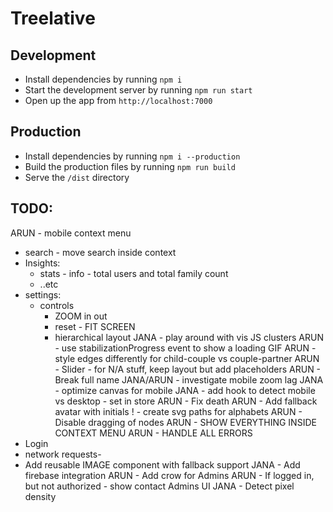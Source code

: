 # Treelative

## Development
- Install dependencies by running `npm i`
- Start the development server by running `npm run start`
- Open up the app from `http://localhost:7000`

## Production
- Install dependencies by running `npm i --production`
- Build the production files by running `npm run build`
- Serve the `/dist` directory

## TODO:
ARUN - mobile context menu
 - search - move search inside context
 - Insights:
    - stats - info - total users and total family count
    - ..etc
 - settings:
    - controls
      - ZOOM in out
      - reset - FIT SCREEN
      - hierarchical layout
JANA - play around with vis JS clusters
ARUN - use stabilizationProgress event to show a loading GIF
ARUN - style edges differently for child-couple vs couple-partner
ARUN - Slider - for N/A stuff, keep layout but add placeholders
ARUN - Break full name
JANA/ARUN - investigate mobile zoom lag
JANA - optimize canvas for mobile
JANA - add hook to detect mobile vs desktop - set in store
ARUN - Fix death
ARUN - Add fallback avatar with initials ! - create svg paths for alphabets
ARUN - Disable dragging of nodes
ARUN - SHOW EVERYTHING INSIDE CONTEXT MENU
ARUN - HANDLE ALL ERRORS
  - Login
  - network requests-
- Add reusable IMAGE component with fallback support
JANA - Add firebase integration
ARUN - Add crow for Admins
ARUN - If logged in, but not authorized - show contact Admins UI
JANA - Detect pixel density